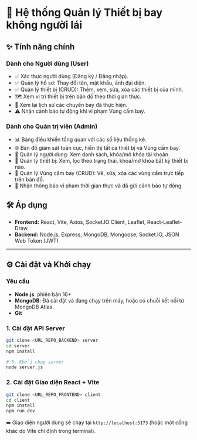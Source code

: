 # 🚀 Hệ thống Quản lý Thiết bị bay không người lái

## ✨ Tính năng chính
### Dành cho Người dùng (User)
*   ✅ Xác thực người dùng (Đăng ký / Đăng nhập).
*   ✅ Quản lý hồ sơ: Thay đổi tên, mật khẩu, ảnh đại diện.
*   ✅ Quản lý thiết bị (CRUD): Thêm, xem, sửa, xóa các thiết bị của mình.
*   🗺️ Xem vị trí thiết bị trên bản đồ theo thời gian thực.
*   📜 Xem lại lịch sử các chuyến bay đã thực hiện.
*   ⚠️ Nhận cảnh báo tự động khi vi phạm Vùng cấm bay.

### Dành cho Quản trị viên (Admin)
*   📊 Bảng điều khiển tổng quan với các số liệu thống kê.
*   🌐 Bản đồ giám sát toàn cục, hiển thị tất cả thiết bị và Vùng cấm bay.
*   👤 Quản lý người dùng: Xem danh sách, khóa/mở khóa tài khoản.
*   🚁 Quản lý thiết bị: Xem, lọc theo trạng thái, khóa/mở khóa bất kỳ thiết bị nào.
*   🚫 Quản lý Vùng cấm bay (CRUD): Vẽ, sửa, xóa các vùng cấm trực tiếp trên bản đồ.
*   🚨 Nhận thông báo vi phạm thời gian thực và đã gửi cảnh báo tự động.

## 🛠️ Áp dụng 
*   **Frontend:** React, Vite, Axios, Socket.IO Client, Leaflet, React-Leaflet-Draw
*   **Backend:** Node.js, Express, MongoDB, Mongoose, Socket.IO, JSON Web Token (JWT)

---

## ⚙️ Cài đặt và Khởi chạy

### Yêu cầu
*   **Node.js**: phiên bản 16+
*   **MongoDB**: Đã cài đặt và đang chạy trên máy, hoặc có chuỗi kết nối từ MongoDB Atlas.
*   **Git**

### 1. Cài đặt API Server

```bash
git clone <URL_REPO_BACKEND> server
cd server
npm install
```

```bash
# 5. Khởi chạy server
node server.js
```

### 2. Cài đặt Giao diện React + Vite
```bash
git clone <URL_REPO_FRONTEND> client
cd client
npm install
npm run dev
```
➡️ Giao diện người dùng sẽ chạy tại `http://localhost:5173` (hoặc một cổng khác do Vite chỉ định trong terminal).

